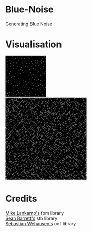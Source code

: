 # Blue-Noise
Generating Blue Noise
# Visualisation
![256 Points](points_visual.png)  
![4096 Points](points_visual_many.png)

# Credits
[MIke Lankamp's](https://github.com/MikeLankamp/fpm) fpm library  
[Sean Barrett's](https://github.com/nothings/stb) stb library  
[Sebastian Wehausen's](https://github.com/s9w/oof) oof library